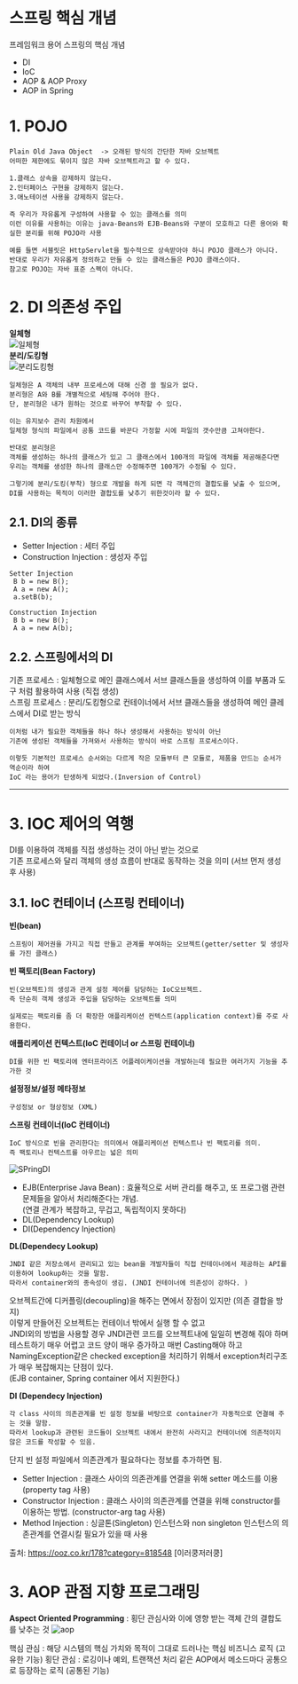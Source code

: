 스프링 핵심 개념
=======================
프레임워크 용어
스프링의 핵심 개념
 * DI
 * IoC
 * AOP & AOP Proxy
 * AOP in Spring
 
# 1. POJO
```
Plain Old Java Object  -> 오래된 방식의 간단한 자바 오브젝트
어떠한 제한에도 묶이지 않은 자바 오브젝트라고 할 수 있다.
   
1.클래스 상속을 강제하지 않는다.  
2.인터페이스 구현을 강제하지 않는다.
3.애노테이션 사용을 강제하지 않는다.
   
즉 우리가 자유롭게 구성하여 사용할 수 있는 클래스를 의미 
이런 이유를 사용하는 이유는 java-Beans와 EJB-Beans와 구분이 모호하고 다른 용어와 확실한 분리를 위해 POJO라 사용 

예를 들면 서블릿은 HttpServlet을 필수적으로 상속받아야 하니 POJO 클래스가 아니다.
반대로 우리가 자유롭게 정의하고 만들 수 있는 클래스들은 POJO 클래스이다.
참고로 POJO는 자바 표준 스펙이 아니다. 
```
   
# 2. DI 의존성 주입
**일체형**   
![일체형](https://user-images.githubusercontent.com/50267433/71542583-8bcf8180-29ab-11ea-8f9a-e1a84eb82f75.png)   
**분리/도킹형**   
![분리도킹형](https://user-images.githubusercontent.com/50267433/71542584-8ffb9f00-29ab-11ea-990a-e7793f67f3ae.png)  
```
일체형은 A 객체의 내부 프로세스에 대해 신경 쓸 필요가 없다. 
분리형은 A와 B를 개별적으로 세팅해 주어야 한다. 
단, 분리형은 내가 원하는 것으로 바꾸어 부착할 수 있다. 

이는 유지보수 관리 차원에서 
일체형 형식의 파일에서 공통 코드를 바꾼다 가정할 시에 파일의 갯수만큼 고쳐야한다.

반대로 분리형은 
객체를 생성하는 하나의 클래스가 있고 그 클래스에서 100개의 파일에 객체를 제공해준다면 
우리는 객체를 생성한 하나의 클래스만 수정해주면 100개가 수정될 수 있다.  

그렇기에 분리/도킹(부착) 형으로 개발을 하게 되면 각 객체간의 결합도를 낮출 수 있으며, 
DI를 사용하는 목적이 이러한 결합도를 낮추기 위한것이라 할 수 있다.
```
## 2.1. DI의 종류
* Setter Injection : 세터 주입
* Construction Injection : 생성자 주입

```
Setter Injection
 B b = new B();
 A a = new A();
 a.setB(b);

Construction Injection
 B b = new B();
 A a = new A(b);
```
## 2.2. 스프링에서의 DI
기존 프로세스 : 일체형으로 메인 클래스에서 서브 클래스들을 생성하여 이를 부품과 도구 처럼 활용하여 사용 (직접 생성)    
스프링 프로세스 : 분리/도킹형으로 컨테이너에서 서브 클래스들을 생성하여 메인 클레스에서 DI로 받는 방식  
```
이처럼 내가 필요한 객체들을 하나 하나 생성해서 사용하는 방식이 아닌 
기존에 생성된 객체들을 가져와서 사용하는 방식이 바로 스프링 프로세스이다.   

이렇듯 기본적인 프로세스 순서와는 다르게 작은 모듈부터 큰 모듈로, 제품을 만드는 순서가 역순이라 하여
IoC 라는 용어가 탄생하게 되었다.(Inversion of Control)
```

***
# 3. IOC 제어의 역행
DI를 이용하여 객체를 직접 생성하는 것이 아닌 받는 것으로        
기존 프로세스와 달리 객체의 생성 흐름이 반대로 동작하는 것을 의미 (서브 먼저 생성 후 사용)        
## 3.1. IoC 컨테이너 (스프링 컨테이너)
**빈(bean)**
```
스프링이 제어권을 가지고 직접 만들고 관계를 부여하는 오브젝트(getter/setter 및 생성자를 가진 클래스)
```
**빈 팩토리(Bean Factory)**
```
빈(오브젝트)의 생성과 관계 설정 제어를 담당하는 IoC오브젝트. 
즉 단순히 객체 생성과 주입을 담당하는 오브젝트를 의미 

실제로는 팩토리를 좀 더 확장한 애플리케이션 컨텍스트(application context)를 주로 사용한다.
```
**애플리케이션 컨텍스트(IoC 컨테이너 or 스프링 컨테이너)**
```
DI를 위한 빈 팩토리에 엔터프라이즈 어플레이케이션을 개발하는데 필요한 여러가지 기능을 추가한 것 
```
**설정정보/설정 메타정보**
```
구성정보 or 형상정보 (XML)
```
**스프링 컨테이너(IoC 컨테이너)**
```
IoC 방식으로 빈을 관리한다는 의미에서 애플리케이션 컨텍스트나 빈 팩토리를 의미.
즉 팩토리나 컨텍스트를 아우르는 넓은 의미
```
![SPringDI](https://user-images.githubusercontent.com/50267433/71543013-401fd680-29b1-11ea-935d-e35a16b8e43a.png)

* EJB(Enterprise Java Bean) : 효율적으로 서버 관리를 해주고, 또 프로그램 관련 문제들을 알아서 처리해준다는 개념.   
  (연결 관계가 복잡하고, 무겁고, 독립적이지 못하다)  
* DL(Dependency Lookup)  
* DI(Dependency Injection)

 

**DL(Dependecy Lookup)**
```
JNDI 같은 저장소에서 관리되고 있는 bean을 개발자들이 직접 컨테이너에서 제공하는 API를 이용하여 lookup하는 것을 말함.
따라서 container와의 종속성이 생김. (JNDI 컨테이너에 의존성이 강하다. )
```
오브젝트간에 디커플링(decoupling)을 해주는 면에서 장점이 있지만 (의존 결합을 방지)       
이렇게 만들어진 오브젝트는 컨테이너 밖에서 실행 할 수 없고        
JNDI외의 방법을 사용할 경우 JNDI관련 코드를 오브젝트내에 일일히 변경해 줘야 하며        
테스트하기 매우 어렵고 코드 양이 매우 증가하고 매번 Casting해야 하고            
NamingException같은 checked exception을 처리하기 위해서 exception처리구조가 매우 복잡해지는 단점이 있다.   
(EJB container, Spring container 에서 지원한다.)  

**DI (Dependecy Injection)**
```
각 class 사이의 의존관계를 빈 설정 정보를 바탕으로 container가 자동적으로 연결해 주는 것을 말함. 
따라서 lookup과 관련된 코드들이 오브젝트 내에서 완전히 사라지고 컨테이너에 의존적이지 않은 코드를 작성할 수 있음.
```
  
단지 빈 설정 파일에서 의존관계가 필요하다는 정보를 추가하면 됨.    
* Setter Injection : 클래스 사이의 의존관계를 연결을 위해 setter 메소드를 이용 (property tag 사용)
* Constructor Injection : 클래스 사이의 의존관계를 연결을 위해 constructor를 이용하는 방법. (constructor-arg tag 사용)
* Method Injection : 싱글톤(Singleton) 인스턴스와 non singleton 인스턴스의 의존관계를 연결시킬 필요가 있을 때 사용

출처: https://ooz.co.kr/178?category=818548 [이러쿵저러쿵]

# 3. AOP 관점 지향 프로그래밍
**Aspect Oriented Programming** : 횡단 관심사와 이에 영향 받는 객체 간의 결합도를 낮추는 것 
![aop](https://user-images.githubusercontent.com/50267433/71543123-ee784b80-29b2-11ea-8f2a-da8650b86c05.jpg)
  
핵심 관심 : 해당 시스템의 핵심 가치와 목적이 그대로 드러나는 핵심 비즈니스 로직 (고유한 기능)
횡단 관심 : 로깅이나 예외, 트랜잭션 처리 같은 AOP에서 메소드마다 공통으로 등장하는 로직 (공통된 기능)  
